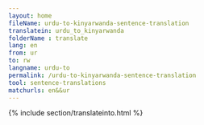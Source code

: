 ```yaml
---
layout: home
fileName: urdu-to-kinyarwanda-sentence-translation
translatein: urdu_to_kinyarwanda
folderName : translate
lang: en
from: ur
to: rw
langname: urdu-to
permalink: /urdu-to-kinyarwanda-sentence-translation
tool: sentence-translations
matchurls: en&&ur
---
```

{% include section/translateinto.html %}
